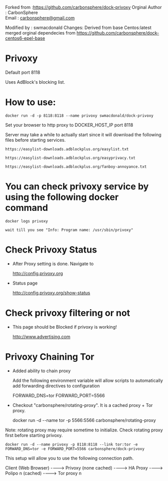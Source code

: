 Forked from     :https://github.com/carbonsphere/dock-privoxy 
Orginal Author  : CarbonSphere <br>
Email           : carbonsphere@gmail.com<br>

Modified by     : swmacdonald
Changes:
Derived from base Centos:latest
merged orginal dependecies from https://github.com/carbonsphere/dock-centos6-epel-base


# Privoxy

Default port 8118

Uses AdBlock's blocking list.

# How to use:

	docker run -d -p 8118:8118 --name privoxy swmacdonald/dock-privoxy

Set your browser to http proxy to DOCKER_HOST_IP port 8118

Server may take a while to actually start since it will download the following files before starting services.

	https://easylist-downloads.adblockplus.org/easylist.txt

	https://easylist-downloads.adblockplus.org/easyprivacy.txt

	https://easylist-downloads.adblockplus.org/fanboy-annoyance.txt

# You can check privoxy service by using the following docker command

	docker logs privoxy

	wait till you see "Info: Program name: /usr/sbin/privoxy"

# Check Privoxy Status

  - After Proxy setting is done. Navigate to 

  	http://config.privoxy.org

  - Status page

  	http://config.privoxy.org/show-status

# Check privoxy filtering or not

  - This page should be Blocked if privoxy is working!

  	http://www.advertising.com

# Privoxy Chaining Tor


  - Added ability to chain proxy 

  	Add the following environment variable will allow scripts to automatically add forwarding directives to configuration

  	FORWARD_DNS=tor
  	FORWARD_PORT=5566

  - Checkout "carbonsphere/rotating-proxy". It is a cached proxy + Tor proxy.

  	docker run -d --name tor -p 5566:5566 carbonsphere/rotating-proxy 

 Note: rotating proxy may require sometime to initialize. Check rotating proxy first before starting privoxy.

  	docker run -d --name privoxy -p 8118:8118 --link tor:tor -e FORWARD_DNS=tor -e FORWARD_PORT=5566 carbonsphere/dock-privoxy

This setup will allow you to use the following connection path.

  Client (Web Browser) ---->  Privoxy (none cached) ----> HA Proxy ----> Polipo n (cached) ----> Tor proxy n
